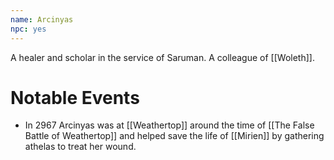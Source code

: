 ```yaml
---
name: Arcinyas
npc: yes
---
```


A healer and scholar in the service of Saruman. A colleague of [[Woleth]].

# Notable Events
* In 2967 Arcinyas was at [[Weathertop]] around the time of [[The False Battle of Weathertop]] and helped save the life of [[Mirien]] by gathering athelas to treat her wound.
